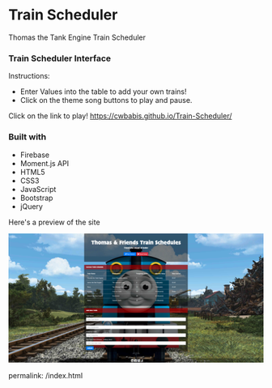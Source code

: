 # Train Scheduler
Thomas the Tank Engine Train Scheduler

### Train Scheduler Interface

Instructions:
* Enter Values into the table to add your own trains!
* Click on the theme song buttons to play and pause.


Click on the link to play!
https://cwbabis.github.io/Train-Scheduler/


### Built with
* Firebase
* Moment.js API
* HTML5
* CSS3
* JavaScript
* Bootstrap
* jQuery


Here's a preview of the site

![](thomasPreview.png "png")

permalink: /index.html

